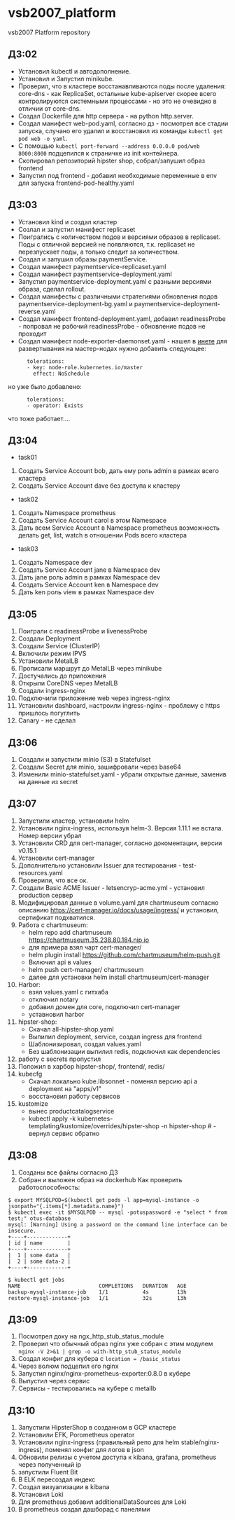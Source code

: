# vsb2007_platform
vsb2007 Platform repository

## ДЗ:02
- Установил kubectl и автодополнение.
- Установил и Запустил minikube.
- Проверил, что в кластере восстанавливаются поды после удаления: core-dns - как ReplicaSet, остальные kube-apiserver
  скорее всего контролируются системными процессами - но это не очевидно в отличии от core-dns.
- Создал Dockerfile для http сервера - на python http.server.
- Создал манифест web-pod.yaml, согласно дз - посмотрел все стадии запуска, случано его удалил и восстановил из команды `kubectl get pod web -o yaml`.
- С помощью `kubectl port-forward --address 0.0.0.0 pod/web 8000:8000` подцепился к страничке из init контейнера.
- Скопировал репозиторий hipster shop, собрал/запушил образ frontend
- Запустил под frontend - добавил необходимые переменные в env для запуска frontend-pod-healthy.yaml


## ДЗ:03
- Установил kind и создал кластер
- Созлал и запустил манифест replicaset
- Поигрались с количеством подов и версиями образов в replicaset. Поды с отличной версией не появляются,
  т.к. replicaset не перезпускает поды, а только следит за количеством.
- Создал и запушил образы paymentService.
- Создал манифест paymentservice-replicaset.yaml
- Создал манифест paymentservice-deployment.yaml
- Запустил paymentservice-deployment.yaml с разными версиями образа, сделал rollout.
- Создал манифесты с различными стратегиями обновления подов paymentservice-deployment-bg.yaml и paymentservice-deployment-reverse.yaml
- Создал манифест frontend-deployment.yaml, добавил readinessProbe - попровал не рабочий readinessProbe - обновление подов не проходит
- Создал манифест node-exporter-daemonset.yaml - нашел в [инете](https://raw.githubusercontent.com/coreos/kube-prometheus/master/manifests/node-exporter-daemonset.yaml)
для развертывания на мастер-нодах нужно добавить следующее:
```
      tolerations:
      - key: node-role.kubernetes.io/master
        effect: NoSchedule
```
но уже было добавлено:
```
      tolerations:
      - operator: Exists
```
что тоже работает....

## ДЗ:04

- task01
1. Создать Service Account bob, дать ему роль admin в рамках всего кластера
2. Создать Service Account dave без доступа к кластеру

- task02
1. Создать Namespace prometheus
2. Создать Service Account carol в этом Namespace
3. Дать всем Service Account в Namespace prometheus возможность делать get, list, watch в отношении Pods всего кластера

- task03
1. Создать Namespace dev
2. Создать Service Account jane в Namespace dev
3. Дать jane роль admin в рамках Namespace dev
4. Создать Service Account ken в Namespace dev
5. Дать ken роль view в рамках Namespace dev

## ДЗ:05
1. Поиграли с readinessProbe и livenessProbe
2. Создали Deployment
3. Создали Service (ClusterIP)
4. Включили режим IPVS
5. Установили MetalLB
6. Прописали маршрут до MetalLB через minikube
7. Достучались до приложения
8. Открыли CoreDNS через MetalLB
9. Создали ingress-nginx
10. Подключили приложение web через ingress-nginx
11. Установили dashboard, настроили ingress-nginx - проблему с https пришлось погуглить
12. Canary - не сделал

## ДЗ:06
1. Создали и запустили minio (S3) в Statefulset
2. Cоздали Secret для minio, зашифровали через base64
3. Изменили minio-statefulset.yaml - убрали открытые данные, заменив на данные из secret

## ДЗ:07
1. Запустили кластер, установили helm
2. Установили nginx-ingress, используя helm-3. Версия 1.11.1 не встала. Номер версии убрал
3. Установили CRD для cert-manager, согласно докоментации, версии v0.15.1
4. Установили cert-manager
5. Дополнительно установили Issuer для тестирования - test-resources.yaml
6. Проверили, что все ок.
7. Создали Basic ACME Issuer - letsencryp-acme.yml - установил production сервер
8. Модифицировал данные в volume.yaml для chartmuseum согласно описанию https://cert-manager.io/docs/usage/ingress/ и установил, сертификат подхватился.
9. Работа с chartmuseum:
    - helm repo add chartmuseum https://chartmuseum.35.238.80.184.nip.io
    - для примера взял чарт cert-manager/
    - helm plugin install https://github.com/chartmuseum/helm-push.git
    - Включил api в values
    - helm push cert-manager/ chartmuseum
    - далее для установки helm install chartmuseum/cert-manager
10. Harbor:
    - взял values.yaml c гитхаба
    - отключил notary
    - добавил домен для core, подключил cert-manager
    - уставновил harbor
11. hipster-shop:
    - Скачал all-hipster-shop.yaml
    - Выпилил deployment, service, создал ingress для frontend
    - Шаблонизировал, создал values.yaml
    - Без шаблонизации выпилил redis, подключил как dependencies
12. работу с secrets пропустил
13. Положил в харбор hipster-shop/, frontend/, redis/
14. kubecfg
    - Скачал локально kube.libsonnet - поменял версию api а deployment на "apps/v1"
    - восстановил работу сервисов
15. kustomize
    - вынес productcatalogservice
    - kubectl apply -k kubernetes-templating/kustomize/overrides/hipster-shop -n hipster-shop # - вернул сервис обратно

## ДЗ:08
1. Созданы все файлы согласно ДЗ
2. Собран и выложен образ на dockerhub
Как проверить работоспособность:
```
$ export MYSQLPOD=$(kubectl get pods -l app=mysql-instance -o jsonpath="{.items[*].metadata.name}")
$ kubectl exec -it $MYSQLPOD -- mysql -potuspassword -e "select * from test;" otus-database
mysql: [Warning] Using a password on the command line interface can be insecure.
+----+-------------+
| id | name        |
+----+-------------+
|  1 | some data   |
|  2 | some data-2 |
+----+-------------+

$ kubectl get jobs
NAME                         COMPLETIONS   DURATION   AGE
backup-mysql-instance-job    1/1           4s         13h
restore-mysql-instance-job   1/1           32s        13h
```

## ДЗ:09
1. Посмотрел доку на ngx_http_stub_status_module
2. Проверил что обычный образ nginx уже собран с этим модулем `nginx -V 2>&1 | grep -o with-http_stub_status_module`
3. Создал конфиг для кубера с `location = /basic_status`
4. Через волюм подцепил его nginx
5. Запустил nginx/nginx-prometheus-exporter:0.8.0 в кубере
6. Выпустил через сервис
7. Сервисы - тестировались на кубере с metallb

## ДЗ:10
1. Запустили HipsterShop в созданном в GCP кластере
2. Установили EFK, Porometheus operator
3. Установили nginx-ingress (правильный репо для helm stable/nginx-ingress), поменял конфиг для логов в json
4. Обновили релизы с учетом доступа к kibana, grafana, prometheus через полученный ip
5. запустили Fluent Bit
6. В ELK пересоздал индекс
7. Создал визуализации в kibana
8. Установил Loki
9. Для prometheus добавил additionalDataSources для Loki
10. В prometheus создал дашборад с панелями

